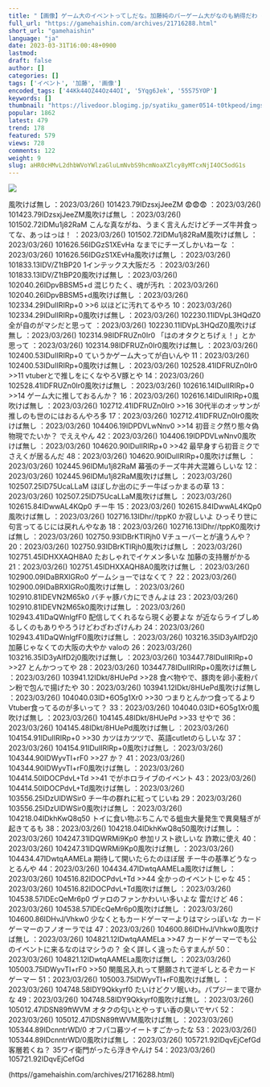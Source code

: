 ```yaml
---
title: "【画像】ゲーム大のイベントってしだな。加藤純のパーゲーム大がなのも納得だわ ゲーム配信速報"
full_url: "https://gamehaishin.com/archives/21716288.html"
short_url: "gamehaishin"
language: "ja"
date: 2023-03-31T16:00:48+0900
lastmod: 
draft: false
author: []
categories: []
tags: ['イベント', '加藤', '画像']
encoded_tags: ['44Kk44OZ44Oz44OI', '5Yqg6Jek', '55S75YOP']
keywords: []
thumbnail: "https://livedoor.blogimg.jp/syatiku_gamer0514-t0tkpeod/imgs/f/9/f93ec730.jpg"
popular: 1862
latest: 479
trend: 178
featured: 579
views: 728
comments: 122
weight: 9
slug: aHR0cHMvL2dhbWVoYWlzaGluLmNvbS9hcmNoaXZlcy8yMTcxNjI4OC5odG1s
---
```


![](https://livedoor.blogimg.jp/syatiku_gamer0514-t0tkpeod/imgs/f/9/f93ec730.jpg)

風吹けば無し ：2023/03/26() 101423.79IDzsxjJeeZM 😨😨😨 ：2023/03/26() 101423.79IDzsxjJeeZM風吹けば無し ：2023/03/26() 101502.72IDMu1j82RaM こんな真ながね、うまく言えんだけどチーズ牛丼食ってな、あっはっは！ ：2023/03/26() 101502.72IDMu1j82RaM風吹けば無し ：2023/03/26() 101626.56IDGzS1XEvHa なまでにチーズしかいねーな ：2023/03/26() 101626.56IDGzS1XEvHa風吹けば無し ：2023/03/26() 101833.13IDV/Z1tBP20 1インテックス大阪だろ ：2023/03/26() 101833.13IDV/Z1tBP20風吹けば無し ：2023/03/26() 102040.26IDpvBBSM5+d 混じりたく、魂が汚れ ：2023/03/26() 102040.26IDpvBBSM5+d風吹けば無し ：2023/03/26() 102334.29IDuIIRIRp+0 >>6 以ほどに汚れてるやろ 10：2023/03/26() 102334.29IDuIIRIRp+0風吹けば無し ：2023/03/26() 102230.11IDVpL3HQdZ0 全が自のがマシだと思って ：2023/03/26() 102230.11IDVpL3HQdZ0風吹けば無し ：2023/03/26() 102314.98IDFRUZn0Ir0 「はのオタクとちげぇ！」とか思って ：2023/03/26() 102314.98IDFRUZn0Ir0風吹けば無し ：2023/03/26() 102400.53IDuIIRIRp+0 ていうかゲーム大ってが白いんや 11：2023/03/26() 102400.53IDuIIRIRp+0風吹けば無し ：2023/03/26() 102528.41IDFRUZn0Ir0 >>11 vtuberとで推しをにくなやろV豚とや 14：2023/03/26() 102528.41IDFRUZn0Ir0風吹けば無し ：2023/03/26() 102616.14IDuIIRIRp+0 >>14 ゲーム大に推しておるんか？ 16：2023/03/26() 102616.14IDuIIRIRp+0風吹けば無し ：2023/03/26() 102712.41IDFRUZn0Ir0 >>16 30代半のオッサンが推しのも世のにはおるんやろ多 17：2023/03/26() 102712.41IDFRUZn0Ir0風吹けば無し ：2023/03/26() 104406.19IDPDVLwNnv0 >>14 初音ミク然り態々偽物現でたいか？ でええやん 42：2023/03/26() 104406.19IDPDVLwNnv0風吹けば無し ：2023/03/26() 104620.90IDuIIRIRp+0 >>42 最早身すら初音ミクでさえくが居るんだ 48：2023/03/26() 104620.90IDuIIRIRp+0風吹けば無し ：2023/03/26() 102445.96IDMu1j82RaM 幕張のチーズ牛丼大混雑らしいな 12：2023/03/26() 102445.96IDMu1j82RaM風吹けば無し ：2023/03/26() 102507.25ID75UcaLLaM ほぼしか出のにチー牛ばっかまるの草 13：2023/03/26() 102507.25ID75UcaLLaM風吹けば無し ：2023/03/26() 102615.84IDwwAL4KQp0 チー牛 15：2023/03/26() 102615.84IDwwAL4KQp0風吹けば無し ：2023/03/26() 102716.13IDhr//tppK0 か寂しいよ ひっそり世に句言ってるじには戻れんやなあ 18：2023/03/26() 102716.13IDhr//tppK0風吹けば無し ：2023/03/26() 102750.93IDBrKTIRjh0 Vチューバーとが違うんや？ 20：2023/03/26() 102750.93IDBrKTIRjh0風吹けば無し ：2023/03/26() 102751.45IDHXXAQH8A0 たおしゃれでイケメン多いな 加藤の支持層がかる 21：2023/03/26() 102751.45IDHXXAQH8A0風吹けば無し ：2023/03/26() 102900.09IDaBRXlGRo0 ゲームショーではなくて？ 22：2023/03/26() 102900.09IDaBRXlGRo0風吹けば無し ：2023/03/26() 102910.81IDEVN2M65k0 バチャ豚バカにできんよは 23：2023/03/26() 102910.81IDEVN2M65k0風吹けば無し ：2023/03/26() 102943.41IDaQWnlgfF0 配信してくれるなら現く必要よな が近ならライブしめるしくのもありやろうけどわざわざけんわ 24：2023/03/26() 102943.41IDaQWnlgfF0風吹けば無し ：2023/03/26() 103216.35ID3yAIfD2j0 加藤じゃなくての大阪の大やか valoの 26：2023/03/26() 103216.35ID3yAIfD2j0風吹けば無し ：2023/03/26() 103447.78IDuIIRIRp+0 >>27 とんかつってや 28：2023/03/26() 103447.78IDuIIRIRp+0風吹けば無し ：2023/03/26() 103941.12IDkt/8HUePd >>28 食べ物やで、豚肉を卵小麦粉パン粉で包んで揚げたや 30：2023/03/26() 103941.12IDkt/8HUePd風吹けば無し ：2023/03/26() 104040.03ID+6O5g1Xr0 >>30 つまりとんかつ食ってるよりVtuber食ってるのが多いって？ 33：2023/03/26() 104040.03ID+6O5g1Xr0風吹けば無し ：2023/03/26() 104145.48IDkt/8HUePd >>33 せやで 36：2023/03/26() 104145.48IDkt/8HUePd風吹けば無し ：2023/03/26() 104154.91IDuIIRIRp+0 >>30 カツはカツツで、英語cutletのらしいな 37：2023/03/26() 104154.91IDuIIRIRp+0風吹けば無し ：2023/03/26() 104344.90IDWyvTI+rF0 >>27 か？ 41：2023/03/26() 104344.90IDWyvTI+rF0風吹けば無し ：2023/03/26() 104414.50IDOCPdvL+Td >>41 でがホロライブのイベント 43：2023/03/26() 104414.50IDOCPdvL+Td風吹けば無し ：2023/03/26() 103556.25IDzUlDWSir0 チー牛の群れに紅ってじいね 29：2023/03/26() 103556.25IDzUlDWSir0風吹けば無し ：2023/03/26() 104218.04IDkhKwQ8q50 トイに食い物ぶちこんでる蛆虫大量発生で異臭騒ぎが起きてるも 38：2023/03/26() 104218.04IDkhKwQ8q50風吹けば無し ：2023/03/26() 104247.31IDQWRMi9Kp0 参加リスト欲しいな 詐欺に使え 40：2023/03/26() 104247.31IDQWRMi9Kp0風吹けば無し ：2023/03/26() 104434.47IDwtqAAMELa 期待して開いたらたのほぼ居 チー牛の基準どうなっとるんや 44：2023/03/26() 104434.47IDwtqAAMELa風吹けば無し ：2023/03/26() 104516.82IDOCPdvL+Td >>44 全かっのイベントじゃな 45：2023/03/26() 104516.82IDOCPdvL+Td風吹けば無し ：2023/03/26() 104538.57IDEcQeMr6p0 ヴァロのファンかわいい多いよな 雷だけど 46：2023/03/26() 104538.57IDEcQeMr6p0風吹けば無し ：2023/03/26() 104600.86IDHvJ/Vhkw0 少なくともカードゲーマーよりはマシっぽいな カードゲーマーのフノオーラでは 47：2023/03/26() 104600.86IDHvJ/Vhkw0風吹けば無し ：2023/03/26() 104821.12IDwtqAAMELa >>47 カードゲーマーでも公のイベントに来るなのはマシうの？ 全く詳しく違ったらすまんが 50：2023/03/26() 104821.12IDwtqAAMELa風吹けば無し ：2023/03/26() 105003.75IDWyvTI+rF0 >>50 関風呂入れって懇願されて逆ギしとるぞカードゲーマー 51：2023/03/26() 105003.75IDWyvTI+rF0風吹けば無し ：2023/03/26() 104748.58IDY9Qkkyrf0 たいけどクソ眠いわ。パプジーまで寝かな 49：2023/03/26() 104748.58IDY9Qkkyrf0風吹けば無し ：2023/03/26() 105012.47IDSN89ftWVM オタクの匂いとやっすい香の臭いでヤバ 52：2023/03/26() 105012.47IDSN89ftWVM風吹けば無し ：2023/03/26() 105344.89IDcnntrWD/0 オフパコ募ツイートすごかったな 53：2023/03/26() 105344.89IDcnntrWD/0風吹けば無し ：2023/03/26() 105721.92IDqvEjCefGd 客層若くね？ 35ワイ衛門がったら浮きやんけ 54：2023/03/26() 105721.92IDqvEjCefGd

(https//gamehaishin.com/archives/21716288.html)
